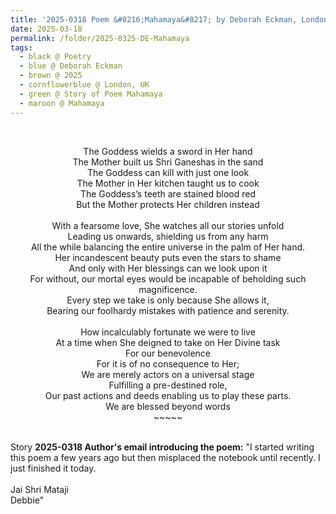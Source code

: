```yaml
---
title: '2025-0318 Poem &#8216;Mahamaya&#8217; by Deborah Eckman, London, UK'
date: 2025-03-18
permalink: /folder/2025-0325-DE-Mahamaya
tags:
  - black @ Poetry
  - blue @ Deborah Eckman
  - brown @ 2025
  - cornflowerblue @ London, UK
  - green @ Story of Poem Mahamaya  
  - maroon @ Mahamaya
---
```


<br>

<p style="text-align:center;">
The Goddess wields a sword in Her hand<br>
The Mother built us Shri Ganeshas in the sand<br>
The Goddess can kill with just one look<br>
The Mother in Her kitchen taught us to cook<br>
The Goddess’s teeth are stained blood red<br>
But the Mother protects Her children instead<br> 
<br>
With a fearsome love, She watches all our stories unfold<br>
Leading us onwards, shielding us from any harm<br>
All the while balancing the entire universe in the palm of Her hand.<br>
Her incandescent beauty puts even the stars to shame<br>
And only with Her blessings can we look upon it<br>
For without, our mortal eyes would be incapable of beholding such magnificence.<br>
Every step we take is only because She allows it,<br>
Bearing our foolhardy mistakes with patience and serenity.<br>

 
<br>
How incalculably fortunate we were to live<br>
At a time when She deigned to take on Her Divine task<br>
For our benevolence<br>
For it is of no consequence to Her;<br>
We are merely actors on a universal stage<br>
Fulfilling a pre-destined role,<br>
Our past actions and deeds enabling us to play these parts. 
<br>
We are blessed beyond words<br>
~~~~~</p>

<br>

<wave-list>
<list-title color="DarkSeaGreen" width="25">Story</list-title>
  <list-item color="BlanchedAlmond"  width="280"><b>2025-0318 Author's email introducing the poem:</b> "I started writing this poem a few years ago but then misplaced the notebook until recently. I just finished it today.<br>
<br>
Jai Shri Mataji<br>
Debbie"</list-item>
</wave-list>